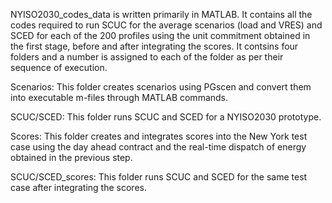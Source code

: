  NYISO2030_codes_data is written primarily in MATLAB. It contains all the codes required to run SCUC for the average scenarios (load and VRES) and SCED for each of the 200 profiles using the unit commitment obtained in the first stage, before and after integrating the scores. It contsins four folders and a number is assigned to each of the folder as per their sequence of execution.
 
Scenarios: This folder creates scenarios using PGscen and convert them into executable m-files through MATLAB commands. 

SCUC/SCED: This folder runs SCUC and SCED for a NYISO2030 prototype. 

Scores: This folder creates and integrates scores into the New York test case using the day ahead contract and the real-time dispatch of energy obtained in the previous step. 

SCUC/SCED_scores: This folder runs SCUC and SCED for the same test case after integrating the scores.
